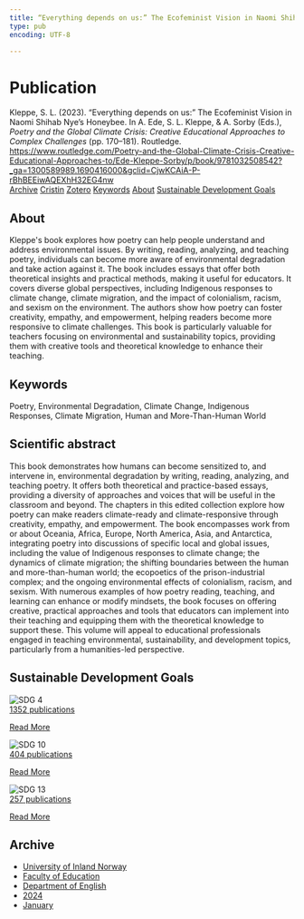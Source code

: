 ```yaml
---
title: “Everything depends on us:” The Ecofeminist Vision in Naomi Shihab Nye’s Honeybee
type: pub
encoding: UTF-8

---
```

<h1>Publication</h1>
<article id="csl-bib-container-MAK3DSNY" class="csl-bib-container">
  <div class="csl-bib-body"> <div class="csl-entry">Kleppe, S. L. (2023). “Everything depends on us:” The Ecofeminist Vision in Naomi Shihab Nye’s Honeybee. In A. Ede, S. L. Kleppe, &#38; A. Sorby (Eds.), <i>Poetry and the Global Climate Crisis: Creative Educational Approaches to Complex Challenges</i> (pp. 170–181). Routledge. <a href="https://www.routledge.com/Poetry-and-the-Global-Climate-Crisis-Creative-Educational-Approaches-to/Ede-Kleppe-Sorby/p/book/9781032508542?_ga=1300589989.1690416000&#38;gclid=CjwKCAiA-P-rBhBEEiwAQEXhH32EG4nw">https://www.routledge.com/Poetry-and-the-Global-Climate-Crisis-Creative-Educational-Approaches-to/Ede-Kleppe-Sorby/p/book/9781032508542?_ga=1300589989.1690416000&#38;gclid=CjwKCAiA-P-rBhBEEiwAQEXhH32EG4nw</a></div> </div>
  <div class="csl-bib-buttons">
    <a href="#taxonomy-article-MAK3DSNY" alt="archive" class="csl-bib-button">Archive</a>
    <a href="https://app.cristin.no/results/show.jsf?id=2219786" alt="Cristin" class="csl-bib-button">Cristin</a>
    <a href="http://zotero.org/groups/5881554/items/MAK3DSNY" alt="Zotero" class="csl-bib-button">Zotero</a>
    <a href="#keywords-article-MAK3DSNY" alt="keywords" class="csl-bib-button">Keywords</a>
    <a href="#about-article-MAK3DSNY" alt="about_pub" class="csl-bib-button">About</a>
    <a href="#sdg-article-MAK3DSNY" alt="sdg" class="csl-bib-button">Sustainable Development Goals</a>
  </div>
  <div id="csl-bib-meta-container-MAK3DSNY"></div>
</article>
<div id="csl-bib-meta-MAK3DSNY" class="csl-bib-meta">
  <article id="about-article-MAK3DSNY" class="about_pub-article">
    <h1>About</h1>
    Kleppe's book explores how poetry can help people understand and address environmental issues. By writing, reading, analyzing, and teaching poetry, individuals can become more aware of environmental degradation and take action against it. The book includes essays that offer both theoretical insights and practical methods, making it useful for educators. It covers diverse global perspectives, including Indigenous responses to climate change, climate migration, and the impact of colonialism, racism, and sexism on the environment. The authors show how poetry can foster creativity, empathy, and empowerment, helping readers become more responsive to climate challenges. This book is particularly valuable for teachers focusing on environmental and sustainability topics, providing them with creative tools and theoretical knowledge to enhance their teaching.
  </article>
  <article id="keywords-article-MAK3DSNY" class="keywords-article">
    <h1>Keywords</h1>
    Poetry, Environmental Degradation, Climate Change, Indigenous Responses, Climate Migration, Human and More-Than-Human World
  </article>
  <article id="abstract-article-MAK3DSNY" class="abstract-article">
    <h1>Scientific abstract</h1>
    This book demonstrates how humans can become sensitized to, and intervene in, environmental degradation by writing, reading, analyzing, and teaching poetry. It offers both theoretical and practice-based essays, providing a diversity of approaches and voices that will be useful in the classroom and beyond. The chapters in this edited collection explore how poetry can make readers climate-ready and climate-responsive through creativity, empathy, and empowerment. The book encompasses work from or about Oceania, Africa, Europe, North America, Asia, and Antarctica, integrating poetry into discussions of specific local and global issues, including the value of Indigenous responses to climate change; the dynamics of climate migration; the shifting boundaries between the human and more-than-human world; the ecopoetics of the prison-industrial complex; and the ongoing environmental effects of colonialism, racism, and sexism. With numerous examples of how poetry reading, teaching, and learning can enhance or modify mindsets, the book focuses on offering creative, practical approaches and tools that educators can implement into their teaching and equipping them with the theoretical knowledge to support these. This volume will appeal to educational professionals engaged in teaching environmental, sustainability, and development topics, particularly from a humanities-led perspective.
  </article>
  <article id="sdg-article-MAK3DSNY" class="sdg-article">
    <h1>Sustainable Development Goals</h1>
    <div class="sdg-container"><div id="sdg4" class="sdg">
        <img src="{{< params subfolder >}}images/sdg/sdg04_en.png" class="image" alt="SDG 4">
        <div class="sdg-overlay">
          <a href="/en/archive/?key=?sdg=4#archive" class="sdg-publication-count"><span>1352</span> publications</a>
          <p><a href="https://sdgs.un.org/goals/goal4" class="sdg-read-more">Read More</a></p>
        </div>
      </div> <div id="sdg10" class="sdg">
        <img src="{{< params subfolder >}}images/sdg/sdg10_en.png" class="image" alt="SDG 10">
        <div class="sdg-overlay">
          <a href="/en/archive/?key=?sdg=10#archive" class="sdg-publication-count"><span>404</span> publications</a>
          <p><a href="https://sdgs.un.org/goals/goal10" class="sdg-read-more">Read More</a></p>
        </div>
      </div> <div id="sdg13" class="sdg">
        <img src="{{< params subfolder >}}images/sdg/sdg13_en.png" class="image" alt="SDG 13">
        <div class="sdg-overlay">
          <a href="/en/archive/?key=?sdg=13#archive" class="sdg-publication-count"><span>257</span> publications</a>
          <p><a href="https://sdgs.un.org/goals/goal13" class="sdg-read-more">Read More</a></p>
        </div>
      </div></div>
  </article>
  <article id="taxonomy-article-MAK3DSNY" class="taxonomy-article">
    <h1>Archive</h1>
    <ul>
      <li>
        <a href="/en/archive/?key=3DCRN523">University of Inland Norway</a>
      </li>
      <li>
        <a href="/en/archive/?key=WYNZA47F">Faculty of Education</a>
      </li>
      <li>
        <a href="/en/archive/?key=THSB4HN9">Department of English</a>
      </li>
      <li>
        <a href="/en/archive/?key=R6X9LRW4">2024</a>
      </li>
      <li>
        <a href="/en/archive/?key=MYU2NF9L">January</a>
      </li>
    </ul>
  </article>
</div>
